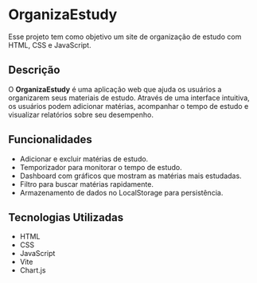 # OrganizaEstudy

Esse projeto tem como objetivo um site de organização de estudo com HTML, CSS e JavaScript.

## Descrição

O **OrganizaEstudy** é uma aplicação web que ajuda os usuários a organizarem seus materiais de estudo. Através de uma interface intuitiva, os usuários podem adicionar matérias, acompanhar o tempo de estudo e visualizar relatórios sobre seu desempenho.

## Funcionalidades

- Adicionar e excluir matérias de estudo.
- Temporizador para monitorar o tempo de estudo.
- Dashboard com gráficos que mostram as matérias mais estudadas.
- Filtro para buscar matérias rapidamente.
- Armazenamento de dados no LocalStorage para persistência.

## Tecnologias Utilizadas

- HTML
- CSS
- JavaScript
- Vite
- Chart.js
